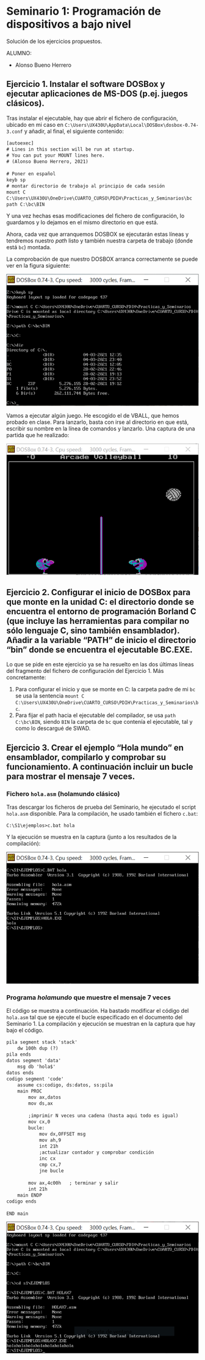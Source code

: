 # Seminario 1: Programación de dispositivos a bajo nivel

Solución de los ejercicios propuestos.

ALUMNO:
* Alonso Bueno Herrero

## Ejercicio 1. Instalar el software DOSBox y ejecutar aplicaciones de MS-DOS (p.ej. juegos clásicos).

Tras instalar el ejecutable, hay que abrir el fichero de configuración, ubicado en mi caso en `C:\Users\UX430U\AppData\Local\DOSBox\dosbox-0.74-3.conf` y añadir, al final, el siguiente contenido:

```
[autoexec]
# Lines in this section will be run at startup.
# You can put your MOUNT lines here. 
# (Alonso Bueno Herrero, 2021)

# Poner en español
keyb sp  
# montar directorio de trabajo al principio de cada sesión
mount C C:\Users\UX430U\OneDrive\CUARTO_CURSO\PDIH\Practicas_y_Seminarios\bc
path C:\bc\BIN
```

Y una vez hechas esas modificaciones del fichero de configuración, lo guardamos y lo dejamos en el mismo directorio en que está. 

Ahora, cada vez que arranquemos DOSBOX se ejecutarán estas líneas y tendremos nuestro *path* listo y también nuestra carpeta de trabajo (donde está `bc`) montada. 

La comprobación de que nuestro DOSBOX arranca correctamente se puede ver en la figura siguiente:

![Captura: hola.png](imagenes/captura-ok.PNG)


Vamos a ejecutar algún juego. He escogido el de VBALL, que hemos probado en clase. Para lanzarlo, basta con irse al directorio en que está, escribir su nombre en la línea de comandos y lanzarlo. Una captura de una partida que he realizado:

![vball](imagenes/vball.PNG)

## Ejercicio 2. Configurar el inicio de DOSBox para que monte en la unidad C: el directorio donde se encuentra el entorno de programación Borland C (que incluye las herramientas para compilar no sólo lenguaje C, sino también ensamblador). Añadir a la variable “PATH” de inicio el directorio “bin” donde se encuentra el ejecutable BC.EXE. 

Lo que se pide en este ejercicio ya se ha resuelto en las dos últimas líneas del fragmento del fichero de configuración del Ejercicio 1. Más concretamente:

1. Para configurar el inicio y que se monte en C: la carpeta padre de mi `bc` se usa la sentencia `mount C C:\Users\UX430U\OneDrive\CUARTO_CURSO\PDIH\Practicas_y_Seminarios\bc`.
2. Para fijar el path hacia el ejecutable del compilador, se usa `path C:\bc\BIN`, siendo `BIN` la carpeta de `bc` que contenía el ejecutable, tal y como lo descargué de SWAD.


## Ejercicio 3. Crear el ejemplo “Hola mundo” en ensamblador, compilarlo y comprobar su funcionamiento. A continuación incluir un bucle para mostrar el mensaje 7 veces.

### Fichero `hola.asm` (holamundo clásico)

Tras descargar los ficheros de prueba del Seminario, he ejecutado el script `hola.asm` disponible. Para la compilación, he usado también el fichero `c.bat`:

```
C:\S1\ejemplos>c.bat hola
```

Y la ejecución se muestra en la captura (junto a los resultados de la compilación):

![Captura: hola.png](imagenes/hola.PNG)

### Programa *holamundo* que muestre el mensaje 7 veces

El código se muestra a continuación. Ha bastado modificar el código del `hola.asm` tal que se ejecute el bucle especificado en el documento del Seminario 1. La compilación y ejecución se muestran en la captura que hay bajo el código.

```
pila segment stack 'stack'
	dw 100h dup (?)
pila ends
datos segment 'data'
	msg db 'hola$'
datos ends
codigo segment 'code'
	assume cs:codigo, ds:datos, ss:pila
	main PROC
		mov ax,datos
		mov ds,ax

		;imprimir N veces una cadena (hasta aqui todo es igual)
		mov cx,0
		bucle:
			mov dx,OFFSET msg
			mov ah,9
			int 21h
			;actualizar contador y comprobar condición
			inc cx
			cmp cx,7
			jne bucle

		mov ax,4c00h   ; terminar y salir
		int 21h
	main ENDP
codigo ends

END main
``` 

![Captura: holax7.png](imagenes/holax7.PNG)